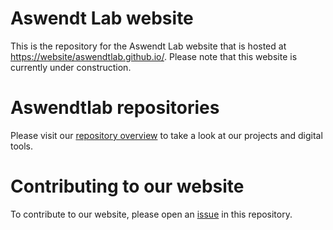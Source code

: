 # Aswendt Lab website
This is the repository for the Aswendt Lab website that is hosted at [https://website/aswendtlab.github.io/](https://website/aswendtlab.github.io/). Please note that this website is currently under construction.
# Aswendtlab repositories
Please visit our [repository overview](https://github.com/Aswendt-Lab) to take a look at our projects and digital tools.
# Contributing to our website
To contribute to our website, please open an [issue](https://github.com/Aswendt-Lab/aswendtlab.github.io/issues) in this repository.
